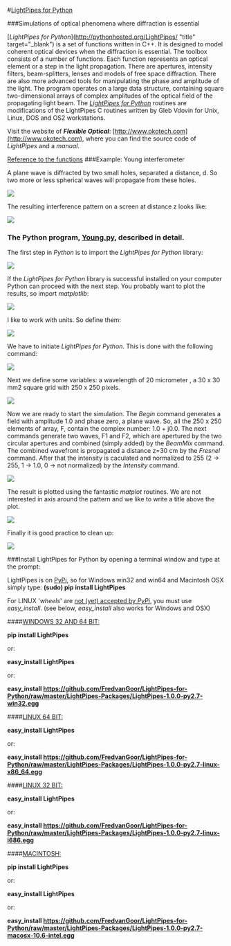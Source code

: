 #[LightPipes for Python](http://pythonhosted.org/LightPipes/)


###Simulations of optical phenomena where diffraction is essential

[*LightPipes for Python*](http://pythonhosted.org/LightPipes/ "title" target="_blank") is a set of functions written in C++. It is designed to model coherent optical devices when the diffraction is essential. The toolbox consists of a number of functions. Each function represents an optical element or a step in the light propagation. There are apertures, intensity filters, beam-splitters, lenses and models of free space diffraction. There are also more advanced tools for manipulating the phase and amplitude of the light. The program operates on a large data structure, containing square two-dimensional arrays of complex amplitudes of the optical field of the propagating light beam.
The [*LightPipes for Python*](http://pythonhosted.org/LightPipes/) routines are modifications of the LightPipes C routines written by Gleb Vdovin for Unix, Linux, DOS and OS2 workstations.

Visit the website of ***Flexible Optical***: [http://www.okotech.com](http://www.okotech.com), where you can find the source code of *LightPipes* and a *manual*. 

[Reference to the functions](http://pythonhosted.org/LightPipes/LightPipes-methods.html)
###Example: Young interferometer

A plane wave is diffracted by two small holes, separated a distance, d. So two more or less spherical waves will propagate from these holes.

![](img/twoholesSetUp.png)

The resulting interference pattern on a screen at distance z looks like:

![](img/twoholesPattern.png)

### The Python program, [Young.py](Examples/Interference/Young.py), described in detail.
The first step in *Python* is to import the *LightPipes for Python* library:

![](img/twoholes1.png)
	
If the *LightPipes for Python* library is successful installed on your computer Python can proceed with the next step.
You probably want to plot the results, so import *matplotlib*:

![](img/twoholes2.png)

I like to work with units. So define them:

![](img/twoholes3.png)

We have to initiate *LightPipes for Python*. This is done with the following command:

![](img/twoholes4.png)

Next we define some variables: a wavelength of 20 micrometer , a 30 x 30 mm2 square grid with 250 x 250 pixels.

![](img/twoholes5.png)

Now we are ready to start the simulation. The *Begin* command generates a field with amplitude 1.0 and phase zero, a plane wave. So, all the 250 x 250 elements of array, F, contain the complex number: 1.0 + j0.0.
The next commands generate two waves, F1 and F2, which are apertured by the two circular apertures and combined (simply added) by the *BeamMix* command. The combined wavefront is propagated a distance z=30 cm by the *Fresnel* command. After that the intensity is caculated and normalized to 255 (2 -> 255, 1 -> 1.0, 0 -> not normalized) by the *Intensity* command.

![](img/twoholes6.png)

The result is plotted using the fantastic *matplot* routines. We are not interested in axis around the pattern and we like to write a title above the plot.

![](img/twoholes7.png)

Finally it is good practice to clean up:

![](img/twoholes8.png)

###Install LightPipes for Python by opening a terminal window and type at the prompt:

LightPipes is on [PyPi](https://pypi.python.org/pypi/LightPipes/), so for Windows win32 and win64 and Macintosh OSX simply type: **(sudo) pip install LightPipes**

For LINUX '*wheels*' are [not (yet) accepted by *PyPi*](http://pythonwheels.com/), you must use *easy\_install*. (see below, *easy_install* also works for Windows and OSX) 

####[WINDOWS 32 AND 64 BIT:](LightPipes-Packages)

**pip install LightPipes**

or:


**easy_install LightPipes**

or:

**easy_install https://github.com/FredvanGoor/LightPipes-for-Python/raw/master/LightPipes-Packages/LightPipes-1.0.0-py2.7-win32.egg**

####[LINUX 64 BIT:](LightPipes-Packages)


**easy_install LightPipes**

or:

**easy\_install https://github.com/FredvanGoor/LightPipes-for-Python/raw/master/LightPipes-Packages/LightPipes-1.0.0-py2.7-linux-x86_64.egg**

####[LINUX 32 BIT:](LightPipes-Packages)


**easy_install LightPipes**

or:

**easy_install https://github.com/FredvanGoor/LightPipes-for-Python/raw/master/LightPipes-Packages/LightPipes-1.0.0-py2.7-linux-i686.egg**

####[MACINTOSH:](LightPipes-Packages)

**pip install LightPipes**

or:

**easy_install LightPipes**

or:

**easy_install https://github.com/FredvanGoor/LightPipes-for-Python/raw/master/LightPipes-Packages/LightPipes-1.0.0-py2.7-macosx-10.6-intel.egg**
